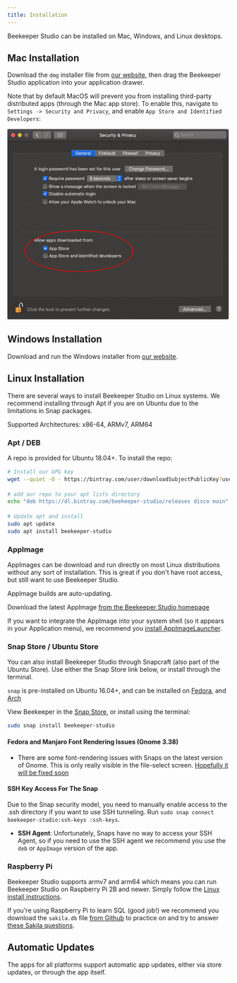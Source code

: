 ```yaml
---
title: Installation
---
```


Beekeeper Studio can be installed on Mac, Windows, and Linux desktops.


## Mac Installation

Download the `dmg` installer file from [our website](https://beekeeperstudio.io), then drag the Beekeeper Studio application into your application drawer.

Note that by default MacOS will prevent you from installing third-party distributed apps (through the Mac app store). To enable this, navigate to `Settings -> Security and Privacy`, and enable `App Store and Identified Developers`:

![mac-screenshot](../assets/img/mac-security.png)

## Windows Installation

Download and run the Windows installer from [our website](https://beekeeperstudio.io).

## Linux Installation

There are several ways to install Beekeeper Studio on Linux systems. We recommend installing through Apt if you are on Ubuntu due to the limitations in Snap packages.

Supported Architectures: x86-64, ARMv7, ARM64

### Apt / DEB

A repo is provided for Ubuntu 18.04+. To install the repo:

```bash
# Install our GPG key
wget --quiet -O - https://bintray.com/user/downloadSubjectPublicKey?username=bintray | sudo apt-key add -

# add our repo to your apt lists directory
echo "deb https://dl.bintray.com/beekeeper-studio/releases disco main" | sudo tee /etc/apt/sources.list.d/beekeeper-studio.list

# Update apt and install
sudo apt update
sudo apt install beekeeper-studio

```

### AppImage

AppImages can be download and run directly on most Linux distributions without any sort of installation. This is great if you don't have root access, but still want to use Beekeeper Studio.

AppImage builds are auto-updating.

Download the latest AppImage [from the Beekeeper Studio homepage](https://www.beekeeperstudio.io/)

If you want to integrate the AppImage into your system shell (so it appears in your Application menu), we recommend you [install AppImageLauncher](https://github.com/TheAssassin/AppImageLauncher/releases/latest).



### Snap Store / Ubuntu Store

You can also install Beekeeper Studio through Snapcraft (also part of the Ubuntu Store). Use either the Snap Store link below, or install through the terminal.

`snap` is pre-installed on Ubuntu 16.04+, and can be installed on [Fedora](https://snapcraft.io/docs/installing-snap-on-fedora), and [Arch](https://snapcraft.io/docs/installing-snap-on-arch-linux)

View Beekeeper in the [Snap Store](https://snapcraft.io/beekeeper-studio), or install using the terminal:

```bash
sudo snap install beekeeper-studio
```

#### Fedora and Manjaro Font Rendering Issues (Gnome 3.38)
- There are some font-rendering issues with Snaps on the latest version of Gnome. This is only really visible in the file-select screen. [Hopefully it will be fixed soon](https://forum.snapcraft.io/t/snapped-app-not-loading-fonts-on-fedora-and-arch/12484/66)


#### SSH Key Access For The Snap
Due to the Snap security model, you need to manually enable access to the .ssh directory if you want to use SSH tunneling.
Run `sudo snap connect beekeeper-studio:ssh-keys :ssh-keys`.

- **SSH Agent**: Unfortunately, Snaps have no way to access your SSH Agent, so if you need to use the SSH agent we recommend you use the `deb` or `AppImage` version of the app.

### Raspberry Pi

Beekeeper Studio supports armv7 and arm64 which means you can run Beekeeper Studio on Raspberry Pi 2B and newer. Simply follow the [Linux install instructions](#linux-installation).

If you're using Raspberry Pi to learn SQL (good job!) we recommend you download the `sakila.db` file [from Github](https://github.com/ivanceras/sakila/tree/master/sqlite-sakila-db) to practice on and try to answer [these Sakila questions](https://datamastery.gitlab.io/exercises/sakila-queries.html).

## Automatic Updates

The apps for all platforms support automatic app updates, either via store updates, or through the app itself.